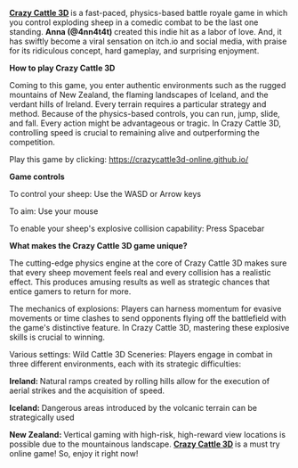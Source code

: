 <strong> [Crazy Cattle 3D](https://crazycattle3d-online.github.io/) </strong> is a fast-paced, physics-based battle royale game in which you control exploding sheep in a comedic combat to be the last one standing. <strong> Anna (@4nn4t4t) </strong> created this indie hit as a labor of love. And, it has swiftly become a viral sensation on itch.io and social media, with praise for its ridiculous concept, hard gameplay, and surprising enjoyment.

<strong> How to play Crazy Cattle 3D </strong>

Coming to this game, you enter authentic environments such as the rugged mountains of New Zealand, the flaming landscapes of Iceland, and the verdant hills of Ireland. 
Every terrain requires a particular strategy and method. 
Because of the physics-based controls, you can run, jump, slide, and fall. Every action might be advantageous or tragic. 
In Crazy Cattle 3D, controlling speed is crucial to remaining alive and outperforming the competition.

Play this game by clicking: https://crazycattle3d-online.github.io/

<strong> Game controls </strong>

To control your sheep: Use the WASD or Arrow keys

To aim: Use your mouse

To enable your sheep's explosive collision capability: Press Spacebar

<strong> What makes the Crazy Cattle 3D game unique? </strong>

The cutting-edge physics engine at the core of Crazy Cattle 3D makes sure that every sheep movement feels real and every collision has a realistic effect. This produces amusing results as well as strategic chances that entice gamers to return for more.

The mechanics of explosions: Players can harness momentum for evasive movements or time clashes to send opponents flying off the battlefield with the game's distinctive feature. In Crazy Cattle 3D, mastering these explosive skills is crucial to winning.

Various settings: Wild Cattle 3D Sceneries: Players engage in combat in three different environments, each with its strategic difficulties:

<strong> Ireland: </strong> Natural ramps created by rolling hills allow for the execution of aerial strikes and the acquisition of speed.

<strong> Iceland: </strong> Dangerous areas introduced by the volcanic terrain can be strategically used 

<strong> New Zealand: </strong> Vertical gaming with high-risk, high-reward view locations is possible due to the mountainous landscape. 
<strong> [Crazy Cattle 3D](https://crazycattle3d-online.github.io/) </strong> is a must try online game! So, enjoy it right now!
